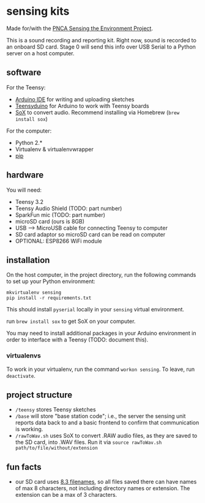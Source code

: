 # sensing kits

Made for/with the [PNCA Sensing the Environment Project](http://pnca.edu/makethinkcode/news/c/sensing_the_environment).

This is a sound recording and reporting kit. Right now, sound is recorded to an onboard SD card. Stage 0 will send this info over USB Serial to a Python server on a host computer.

## software

For the Teensy:
- [Arduino IDE](https://www.arduino.cc/en/Main/Software) for writing and uploading sketches
- [Teensyduino](https://www.pjrc.com/teensy/teensyduino.html) for Arduino to work with Teensy boards
- [SoX](http://sox.sourceforge.net/) to convert audio. Recommend installing via Homebrew (`brew install sox`)

For the computer:
- Python 2.*
- Virtualenv & virtualenvwrapper
- [pip](https://pip.pypa.io/en/stable/)

## hardware

You will need:
- Teensy 3.2
- Teensy Audio Shield (TODO: part number)
- SparkFun mic (TODO: part number)
- microSD card (ours is 8GB)
- USB --> MicroUSB cable for connecting Teensy to computer
- SD card adaptor so microSD card can be read on computer
- OPTIONAL: ESP8266 WiFi module

## installation

On the host computer, in the project directory, run the following commands to set up your Python environment:

```
mkvirtualenv sensing
pip install -r requirements.txt
```

This should install `pyserial` locally in your `sensing` virtual environment.

run `brew install sox` to get SoX on your computer.

You may need to install additional packages in your Arduino environment in order to interface with a Teensy (TODO: document this).

### virtualenvs

To work in your virtualenv, run the command `workon sensing`. To leave, run `deactivate`.

## project structure

- `/teensy` stores Teensy sketches
- `/base` will store "base station code"; i.e., the server the sensing unit reports data back to and a basic frontend to confirm that communication is working.
- `/rawToWav.sh` uses SoX to convert .RAW audio files, as they are saved to the SD card, into .WAV files. Run it via `source rawToWav.sh path/to/file/without/extension`


## fun facts
- our SD card uses [8.3 filenames](https://en.wikipedia.org/wiki/8.3_filename), so all files saved there can have names of max 8 characters, not including directory names or extension. The extension can be a max of 3 characters.
